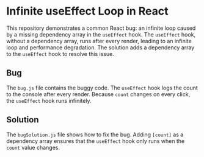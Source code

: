 # Infinite useEffect Loop in React

This repository demonstrates a common React bug: an infinite loop caused by a missing dependency array in the `useEffect` hook. The `useEffect` hook, without a dependency array, runs after every render, leading to an infinite loop and performance degradation. The solution adds a dependency array to the `useEffect` hook to resolve this issue.

## Bug
The `bug.js` file contains the buggy code.  The `useEffect` hook logs the count to the console after every render. Because `count` changes on every click, the `useEffect` hook runs infinitely.

## Solution
The `bugSolution.js` file shows how to fix the bug. Adding `[count]` as a dependency array ensures that the `useEffect` hook only runs when the `count` value changes.
